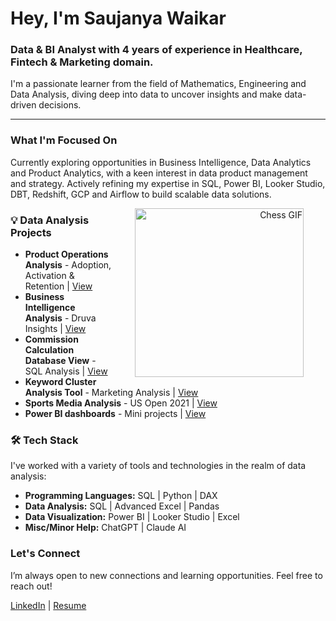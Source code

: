 # Hey, I'm Saujanya Waikar
###  Data & BI Analyst with 4 years of experience in Healthcare, Fintech & Marketing domain.


I'm a passionate learner from the field of Mathematics, Engineering and Data Analysis, diving deep into data to uncover insights and make data-driven decisions.

---

###  What I'm Focused On

Currently exploring opportunities in Business Intelligence, Data Analytics and Product Analytics, with a keen interest in data product management and strategy. Actively refining my expertise in SQL, Power BI, Looker Studio, DBT, Redshift, GCP and Airflow to build scalable data solutions.

<div align="right">
  <img align="right" width="270" hspace="35" src="https://github.com/Saujanya5/Prometheus-1/blob/master/l17K4voh.gif" alt="Chess GIF">
</div>

### 💡 Data Analysis Projects

- **Product Operations Analysis** - Adoption, Activation & Retention | [View](https://github.com/Saujanya5/Product-Operations-Analysis)
- **Business Intelligence Analysis** - Druva Insights | [View](https://github.com/Saujanya5/Druva-Business-Intelligence-Analysis)
- **Commission Calculation Database View** - SQL Analysis | [View](https://github.com/Saujanya5/Commission-Calculation-Database-View)
- **Keyword Cluster Analysis Tool** - Marketing Analysis | [View](https://github.com/Saujanya5/Keyword-Cluster-Analysis-Tool)
- **Sports Media Analysis** - US Open 2021 | [View](https://github.com/Saujanya5/Sports-Media-Analysis---US-Open-2021)
- **Power BI dashboards** - Mini projects | [View](https://github.com/Saujanya5/Power-BI-projects)

### 🛠 Tech Stack

I've worked with a variety of tools and technologies in the realm of data analysis:

- **Programming Languages:** SQL | Python | DAX
- **Data Analysis:**  SQL | Advanced Excel | Pandas
- **Data Visualization:** Power BI | Looker Studio | Excel
- **Misc/Minor Help:** ChatGPT | Claude AI

###  Let's Connect

I’m always open to new connections and learning opportunities. Feel free to reach out!

[LinkedIn](https://www.linkedin.com/in/saujanya-waikar/) | [Resume](https://drive.google.com/file/d/1xipZdgM1zyxtT5sZ9DUp_GjEpbY-RgjW/view?usp=sharing)
